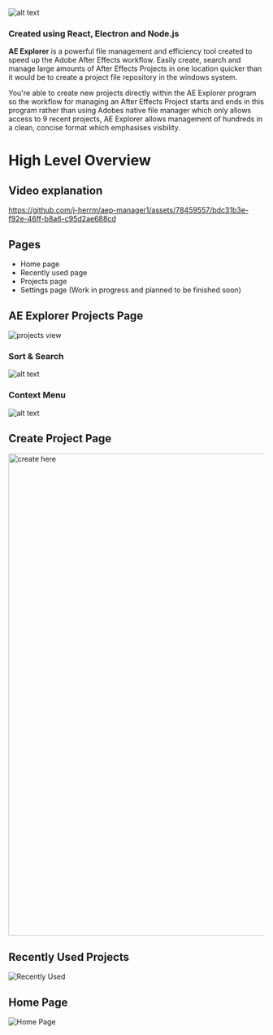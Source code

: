 ![alt text](https://github.com/j-herrm/aep-manager/blob/main/readme%20files/img/Banner.jpg)

<h3>Created using React, Electron and Node.js</h3>

**AE Explorer** is a powerful file management and efficiency tool created to speed up the Adobe After Effects workflow. Easily create, search and manage large amounts of After Effects Projects in one location quicker than it would be to create a project file repository in the windows system.

You're able to create new projects directly within the AE Explorer program so the workflow for managing an After Effects Project
starts and ends in this program rather than using Adobes native file manager which only allows access to 9 recent projects, AE Explorer allows management of hundreds in a clean, concise format which emphasises visbility.

<h1>High Level Overview</h1>

<h2>Video explanation </h2>

https://github.com/j-herrm/aep-manager1/assets/78459557/bdc31b3e-f92e-46ff-b8a6-c95d2ae688cd


<h2>Pages</h2>

<ul>
  <li>Home page</li>
  <li>Recently used page</li>
  <li>Projects page</li>
  <li>Settings page (Work in progress and planned to be finished soon)</li>
</ul>


<h2>AE Explorer Projects Page</h2>

![projects view](https://github.com/j-herrm/aep-manager/blob/main/readme%20files/img/gif50.jpg)

<h3>Sort & Search</h3>

![alt text](https://github.com/j-herrm/aep-manager/blob/main/readme%20files/img/Sort%20view.PNG)

<h3>Context Menu</h3>

![alt text](https://github.com/j-herrm/aep-manager/blob/main/readme%20files/img/gif40.jpg)

<h2>Create Project Page</h2>

<img width="947" alt="create here" src="https://github.com/j-herrm/aep-manager1/assets/78459557/e38cc949-d350-4b7a-8231-11ff2a5d31bb">

<h2>Recently Used Projects</h2>

![Recently Used](https://github.com/j-herrm/aep-manager/blob/main/readme%20files/img/Recently%20Used%20Page.PNG)

<h2>Home Page</h2>

![Home Page](https://github.com/j-herrm/aep-manager/blob/main/readme%20files/img/Home%20Page.PNG)





